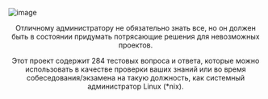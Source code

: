 
![image](https://github.com/user-attachments/assets/a8687117-5603-464b-94ff-097c0da90ab5)

<p align="center">
Отличному администратору не обязательно знать все, но он должен быть в состоянии придумать потрясающие решения для невозможных проектов.
</p>

<p align="center">
Этот проект содержит 284 тестовых вопроса и ответа, которые можно использовать в качестве проверки ваших знаний или во время собеседования/экзамена на такую ​​должность, как системный администратор Linux (*nix).
</p>
